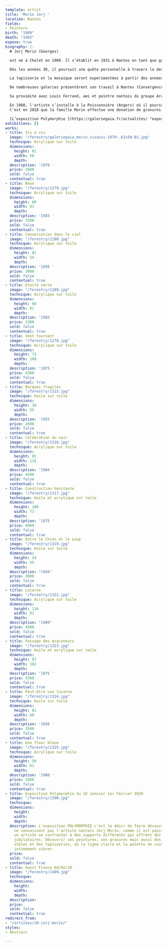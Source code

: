 ```yaml
---
template: artist
title: 'Morin Jorj '
location: Nantes
fields:
- Peinture
birth: "1909"
death: "1995"
expose: true
biography: |-
  # Jorj Morin (Georges)

  est né à Cholet en 1909. Il s’établit en 1931 à Nantes en tant que graphiste indépendant puis exercera comme dessinateur publicitaire jusqu’au milieu des années 60 doté d'un style clair, épuré et teinté humour, pour la Biscuiterie Nantaise, Cassegrain, Cinzano, Petit Navire, Decré…

  Dès les années 30, il poursuit une quête personnelle à travers le dessin, la peinture et en 1947 la gravure. Morin devient un membre actif du groupe d’artistes nantais Archipel.

  La tapisserie et la mosaïque seront expérimentées à partir des années 50 et donneront place à la fin des années 60 au monumental avec une trentaine d’installations dans des écoles et lycées principalement.

  De nombreuses galeries présentèrent son travail à Nantes (Convergence), Paris (La Demeure), Lyon ( L’œil écoute). Par ailleurs, Morin organisera également des expositions personnelles à Bruxelles, Essen-Werden, Hamburg, Augsburg, Köln.

  Sa proximité avec Louis Ferrand, ami et peintre nantais du groupe Archipel sera concrétisée par une exposition commune au château des ducs de Bretagne en 1991.

  En 1980, l'artiste s’installe à la Poissonnière (Angers) où il poursuit son œuvre de peintre et de graveur, jusqu’à son décès le 13 Mai 1995.
  C'est en 2018 que la famille Morin effectue une donation de gravures, au [Musée des Arts de Nantes.](https://museedartsdenantes.nantesmetropole.fr/home/au-cur-du-musee/les-collections/toutes-les-collections.html "catalogue musée des arts de nantes")

  [L’exposition Polymorphie ](https://galeriegaia.fr/actualites/ "exposition galerie gaia nantes")organisée en 2020 par la Galerie Gaïa peut être définie par bien des termes, mais celui de rétrospective n'en fait pas partie. Ainsi, il s'agit du désir de faire découvrir à un public non familier à l'art de Morin comme il est passionnant de regarder un artiste se confronter à des supports différents et qui offrent des contraintes jubilatoires. Qu’importe les dates de ces œuvres passées, car au présent, ses lignes claires et cette palette de couleurs nous font intimement vibrer.
exhibitions: []
works:
- title: Vis a vis
  image: "/forestry/galeriegaia_morin_visavis-1979-_61x50-01.jpg"
  technique: Acrylique sur toile
  dimensions:
    height: 61
    width: 50
    depth: 
  description: '1979 '
  price: 2600
  sold: false
  contextual: true
- title: Néon
  image: "/forestry/1279.jpg"
  technique: Acrylique sur toile
  dimensions:
    height: 60
    width: 81
    depth: 
  description: '1983 '
  price: 3300
  sold: false
  contextual: true
- title: Conversation dans le ciel
  image: "/forestry/1108.jpg"
  technique: Acrylique sur toile
  dimensions:
    height: 81
    width: 54
    depth: 
  description: '1956 '
  price: 3000
  sold: false
  contextual: true
- title: Etoile verte
  image: "/forestry/1109.jpg"
  technique: Acrylique sur toile
  dimensions:
    height: 60
    width: 81
    depth: 
  description: '1983 '
  price: 3300
  sold: false
  contextual: true
- title: Vent tournant
  image: "/forestry/1278.jpg"
  technique: Acrylique sur toile
  dimensions:
    height: 73
    width: 100
    depth: 
  description: '1975 '
  price: 4300
  sold: false
  contextual: true
- title: Barques fragiles
  image: "/forestry/1315.jpg"
  technique: Huile sur toile
  dimensions:
    height: 38
    width: 55
    depth: 
  description: '1955 '
  price: 2000
  sold: false
  contextual: true
- title: Célébration du soir
  image: "/forestry/1316.jpg"
  technique: Acrylique sur toile
  dimensions:
    height: 81
    width: 116
    depth: 
  description: '1984 '
  price: 4500
  sold: false
  contextual: true
- title: Construction hésitante
  image: "/forestry/1317.jpg"
  technique: Huile et acrylique sur toile
  dimensions:
    height: 100
    width: 73
    depth: 
  description: '1975 '
  price: 4000
  sold: false
  contextual: true
- title: Entre le Chien et le Loup
  image: "/forestry/1319.jpg"
  technique: Huile sur toile
  dimensions:
    height: 54
    width: 65
    depth: 
  description: "1956"
  price: 3000
  sold: false
  contextual: true
- title: Lucarne
  image: "/forestry/1322.jpg"
  technique: Acrylique sur toile
  dimensions:
    height: 116
    width: 81
    depth: 
  description: "1989"
  price: 4500
  sold: false
  contextual: true
- title: Passage des migrateurs
  image: "/forestry/1323.jpg"
  technique: Huile et acrylique sur toile
  dimensions:
    height: 97
    width: 162
    depth: 
  description: '1975 '
  price: 5500
  sold: false
  contextual: true
- title: Peut-être une lucarne
  image: "/forestry/1324.jpg"
  technique: Huile sur toile
  dimensions:
    height: 81
    width: 60
    depth: 
  description: '1956 '
  price: 3500
  sold: false
  contextual: true
- title: Une fleur bleue
  image: "/forestry/1325.jpg"
  technique: Acrylique sur toile
  dimensions:
    height: 50
    width: 61
    depth: 
  description: '1980 '
  price: 2600
  sold: false
  contextual: true
- title: Exposition Polymorphie du 16 Janvier 1er Février 2020
  image: "/forestry/1390.jpg"
  technique: 
  dimensions:
    height: 
    width: 
    depth: 
  description: L'exposition POLYMORPHIE c'est le désir de faire découvrir à ceux qui
    ne connaissent pas l'artiste nantais Jorj Morin, comme il est passionnant de regarder
    un artiste se confronter à des supports différents qui offrent des contraintes
    jubilatoires. Découvrir ses peintures, ses gravures mais aussi des gouaches, des
    stèles et des tapisseries, où la ligne claire et la palette de couleurs nous font
    intimement vibrer.
  price: 
  sold: false
  contextual: true
- title: Ouest France 04/02/20
  image: "/forestry/1409.jpg"
  technique: 
  dimensions:
    height: 
    width: 
    depth: 
  description: 
  price: 
  sold: false
  contextual: true
redirect_from:
- "/artistes/20-jorj-morin/"
styles:
- Abstrait

---
```

